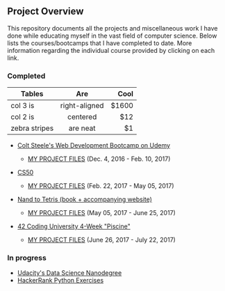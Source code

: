 ## Project Overview

This repository documents all the projects and miscellaneous work I have done while
educating myself in the vast field of computer science.  Below lists the courses/bootcamps that I have completed to date.  More information regarding the individual course provided by clicking on each link.

### Completed

| Tables        | Are           | Cool  |
| ------------- |:-------------:| -----:|
| col 3 is      | right-aligned | $1600 |
| col 2 is      | centered      |   $12 |
| zebra stripes | are neat      |    $1 |


* [Colt Steele's Web Development Bootcamp on Udemy](https://www.udemy.com/the-web-developer-bootcamp/learn/v4/overview)
  * [MY PROJECT FILES](https://github.com/zachgoll/finance_to_code/tree/master/web_dev_bootcamp_udemy) (Dec. 4, 2016 - Feb. 10, 2017)

* [CS50](https://www.edx.org/course/introduction-computer-science-harvardx-cs50x) 
  * [MY PROJECT FILES](https://github.com/zachgoll/finance_to_code/tree/master/cs50) (Feb. 22, 2017 - May 05, 2017)

* [Nand to Tetris (book + accompanying website)](http://www.nand2tetris.org)
  * [MY PROJECT FILES](https://github.com/zachgoll/finance_to_code/tree/master/cs50/virtual_computer_final_project) (May 05, 2017 - June 25, 2017)

* [42 Coding University 4-Week "Piscine"](https://www.42.us.org/) 
  * [MY PROJECT FILES](https://github.com/zachgoll/finance_to_code/tree/master/42_piscine) (June 26, 2017 - July 22, 2017)

### In progress

* [Udacity's Data Science Nanodegree](https://www.udacity.com/course/data-analyst-nanodegree--nd002)
* [HackerRank Python Exercises](https://www.hackerrank.com/domains/python/py-introduction)
